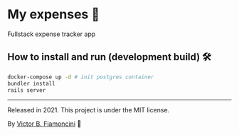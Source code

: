 # My expenses 💸

Fullstack expense tracker app

## How to install and run (development build) 🛠

```bash
docker-compose up -d # init postgres container
bundler install
rails server
```

----------
Released in 2021. This project is under the MIT license.

By [Victor B. Fiamoncini](https://github.com/Victor-Fiamoncini) 🚀
